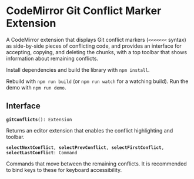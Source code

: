 # CodeMirror Git Conflict Marker Extension

A CodeMirror extension that displays Git conflict markers (`<<<<<<<`
syntax) as side-by-side pieces of conflicting code, and provides an
interface for accepting, copying, and deleting the chunks, with a top
toolbar that shows information about remaining conflicts.

Install dependencies and build the library with `npm install`.

Rebuild with `npm run build` (or `npm run watch` for a watching
build). Run the demo with `npm run demo`.

## Interface

**`gitConflicts`**`(): Extension`

Returns an editor extension that enables the conflict highlighting and
toolbar.

**`selectNextConflict`**`, `**`selectPrevConflict`**`, `**`selectFirstConflict`**`, `**`selectLastConflict`**`: Command`

Commands that move between the remaining conflicts. It is recommended
to bind keys to these for keyboard accessibility.
